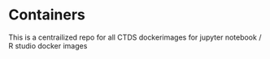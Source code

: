 # Containers
This is a centrailized repo for all CTDS dockerimages for jupyter notebook / R studio docker images
